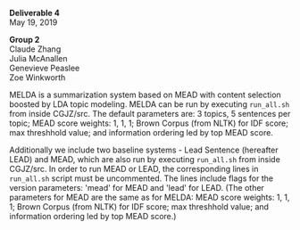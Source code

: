 **Deliverable 4**<br>
May 19, 2019

**Group 2**<br>
Claude Zhang<br>
Julia McAnallen<br>
Genevieve Peaslee<br>
Zoe Winkworth<br>

MELDA is a summarization system based on MEAD with content selection boosted by LDA topic modeling. MELDA can be run by executing `run_all.sh` from inside CGJZ/src. The default parameters are: 3 topics, 5 sentences per topic; MEAD score weights: 1, 1, 1; Brown Corpus (from NLTK) for IDF score; max threshhold value; and information ordering led by top MEAD score.

Additionally we include two baseline systems - Lead Sentence (hereafter LEAD) and MEAD, which are also run by executing `run_all.sh` from inside CGJZ/src. In order to run MEAD or LEAD, the corresponding lines in `run_all.sh` script must be uncommented. The lines include flags for the version parameters: 'mead' for MEAD and 'lead' for LEAD. (The other parameters for MEAD are the same as for MELDA: MEAD score weights: 1, 1, 1; Brown Corpus (from NLTK) for IDF score; max threshhold value; and information ordering led by top MEAD score.)
